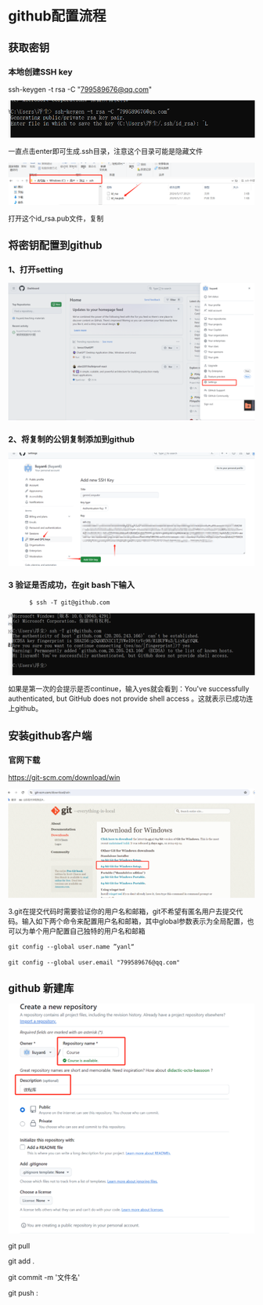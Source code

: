 
# github配置流程



## 获取密钥

### 本地创建SSH key 

ssh-keygen -t rsa -C "799589676@qq.com"

![image-20240517201607778](.\assets\image-20240517201607778.png)

一直点击enter即可生成.ssh目录，注意这个目录可能是隐藏文件

![image-20240517202541370](.\assets\image-20240517202541370.png)

打开这个id_rsa.pub文件，复制

## 将密钥配置到github

### 1、打开setting

![image-20240517203216932](.\assets\image-20240517203216932.png)

### 2、将复制的公钥复制添加到github

![image-20240517203639145](.\assets\image-20240517203639145.png)

### 3 验证是否成功，在git bash下输入

```
      $ ssh -T git@github.com
```

![image-20240517203851421](.\assets\image-20240517203851421.png)

如果是第一次的会提示是否continue，输入yes就会看到：You've successfully authenticated, but GitHub does not provide shell access 。这就表示已成功连上github。



## 安装github客户端

### 官网下载

https://git-scm.com/download/win

![image-20240517204416297](.\assets\image-20240517204416297.png)

3.git在提交代码时需要验证你的用户名和邮箱，git不希望有匿名用户去提交代码。输入如下两个命令来配置用户名和邮箱，其中global参数表示为全局配置，也可以为单个用户配置自己独特的用户名和邮箱

```
git config --global user.name ”yanl“

git config --global user.email "799589676@qq.com"
```

## github 新建库

![image-20240517205818683](.\assets\image-20240517205818683.png)

git pull

git add .

git commit -m '文件名'

git push
: